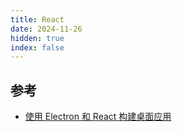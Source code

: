 ```yaml
---
title: React
date: 2024-11-26
hidden: true
index: false
---
```


<Catalog />

## 参考

- [使用 Electron 和 React 构建桌面应用](https://cloud.tencent.com/developer/article/2071153)

